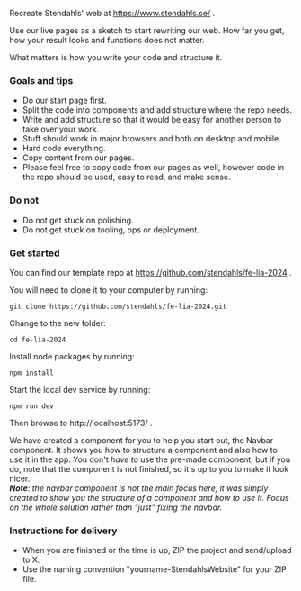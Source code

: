 Recreate Stendahls' web at https://www.stendahls.se/ .

Use our live pages as a sketch to start rewriting our web. How far you get, how your result looks and functions does not
matter.

What matters is how you write your code and structure it.

### Goals and tips

- Do our start page first.
- Split the code into components and add structure where the repo needs.
- Write and add structure so that it would be easy for another person to take over your work.
- Stuff should work in major browsers and both on desktop and mobile.
- Hard code everything.
- Copy content from our pages.
- Please feel free to copy code from our pages as well, however code in the repo should be used, easy to read, and make
  sense.

### Do not

- Do not get stuck on polishing.
- Do not get stuck on tooling, ops or deployment.

### Get started

You can find our template repo at https://github.com/stendahls/fe-lia-2024 .

You will need to clone it to your computer by running:
```
git clone https://github.com/stendahls/fe-lia-2024.git
```

Change to the new folder:
```
cd fe-lia-2024
```

Install node packages by running:
```
npm install
```

Start the local dev service by running:
```
npm run dev
```

Then browse to http://localhost:5173/ .

We have created a component for you to help you start out, the Navbar component. It shows you how to structure a
component and also how to use it in the app. You don't _have to_ use the pre-made component, but if you do, note that
the component is not finished, so it's up to you to make it look nicer.<br>
_**Note**_: _the navbar component is not the main focus here, it was simply created to show you the structure of a
component and how to use it. Focus on the whole solution rather than "just" fixing the navbar._

### Instructions for delivery

- When you are finished or the time is up, ZIP the project and send/upload to X.
- Use the naming convention "yourname-StendahlsWebsite" for your ZIP file.
